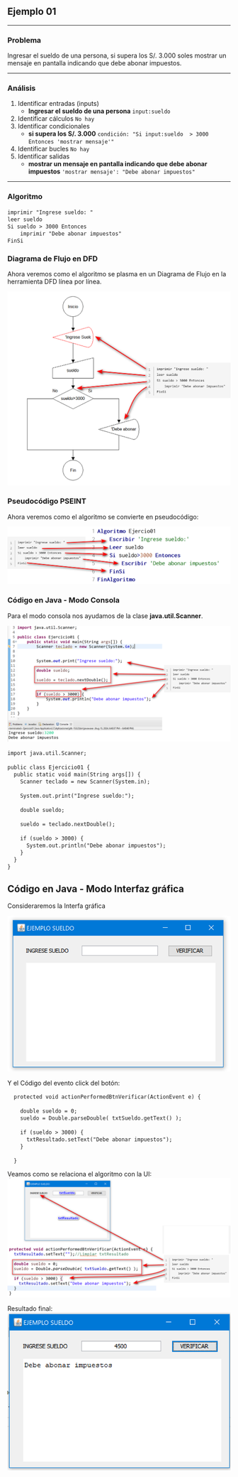 ## Ejemplo 01
---
### Problema

Ingresar el sueldo de una persona, si supera los S/. 3.000 soles mostrar un mensaje en pantalla indicando que debe abonar impuestos.

---

### Análisis
1. Identificar entradas (inputs)
   - **Ingresar el sueldo de una persona**
     `input:sueldo`
2. Identificar cálculos
   `No hay`
3. Identificar condicionales
   - **si supera los S/. 3.000**
     `condición: "Si input:sueldo  > 3000 Entonces 'mostrar mensaje'"`
4. Identificar bucles
   `No hay`
5. Identificar salidas
   - **mostrar un mensaje en pantalla indicando que debe abonar impuestos**
     `'mostrar mensaje': "Debe abonar impuestos"`

---

### Algoritmo
```{.line-numbers}
imprimir "Ingrese sueldo: "
leer sueldo
Si sueldo > 3000 Entonces
    imprimir "Debe abonar impuestos"
FinSi
```

### Diagrama de Flujo en DFD
Ahora veremos como el algoritmo se plasma en un Diagrama de Flujo en la herramienta DFD
línea por línea.

![](images/2024-08-15-16-33-04.png)

### Pseudocódigo PSEINT

Ahora veremos como el algoritmo se convierte en pseudocódigo:

![](images/2024-08-15-17-07-21.png)

### Código en Java - Modo Consola

Para el modo consola nos ayudamos de la clase **java.util.Scanner**.  

![](images/2024-08-15-18-43-29.png)

```java{.line-numbers}
import java.util.Scanner;

public class Ejercicio01 {
  public static void main(String args[]) {
    Scanner teclado = new Scanner(System.in);

    System.out.print("Ingrese sueldo:");

    double sueldo;

    sueldo = teclado.nextDouble();

    if (sueldo > 3000) {
      System.out.println("Debe abonar impuestos");
    }
  }
}
```

## Código en Java - Modo Interfaz gráfica
Consideraremos la Interfa gráfica

![](images/2024-08-15-19-18-27.png)

Y el Código del evento click del botón:
```java{.line-numbers}
  protected void actionPerformedBtnVerificar(ActionEvent e) {
    
    double sueldo = 0;
    sueldo = Double.parseDouble( txtSueldo.getText() );
    
    if (sueldo > 3000) {
      txtResultado.setText("Debe abonar impuestos");
    }
    
  }
```

Veamos como se relaciona el algoritmo con la UI:
![](images/2024-08-15-19-36-21.png)

Resultado final:
![](images/2024-08-15-19-36-50.png)